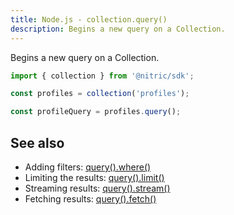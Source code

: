 ```yaml
---
title: Node.js - collection.query()
description: Begins a new query on a Collection.
---
```


Begins a new query on a Collection.

```javascript
import { collection } from '@nitric/sdk';

const profiles = collection('profiles');

const profileQuery = profiles.query();
```

## See also

- Adding filters: [query().where()](./collection-query-where)
- Limiting the results: [query().limit()](./collection-query-limit)
- Streaming results: [query().stream()](./collection-query-stream)
- Fetching results: [query().fetch()](./collection-query-fetch)
